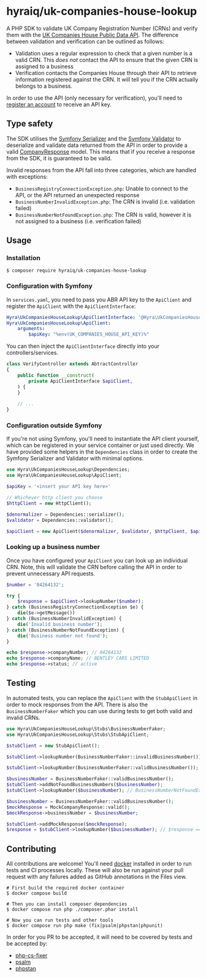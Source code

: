hyraiq/uk-companies-house-lookup
================

A PHP SDK to validate UK Company Registration Number (CRNs) and verify them with the
[UK Companies House Public Data API](https://developer-specs.company-information.service.gov.uk/companies-house-public-data-api/reference).
The difference between validation and verification can be outlined as follows:

- Validation uses a regular expression to check that a given number is a valid CRN. This _does not_ contact the API to
  ensure that the given CRN is assigned to a business
- Verification contacts the Companies House through their API to retrieve information registered against the CRN. It
  will tell you if the CRN actually belongs to a business.

In order to use the API (only necessary for verification), you'll need to
[register an account](https://identity.company-information.service.gov.uk/user/register) to receive an API key.


## Type safety

The SDK utilises the [Symfony Serializer](https://symfony.com/doc/current/components/serializer.html) and the
[Symfony Validator](https://symfony.com/doc/current/components/validator.html) to deserialize and validate data returned
from the API in order to provide a valid [CompanyResponse](./src/Model/CompanyResponse.php) model. This means that if
you receive a response from the SDK, it is guaranteed to be valid.

Invalid responses from the API fall into three categories, which are handled with exceptions:

- `BusinessRegistryConnectionException.php`: Unable to connect to the API, or the API returned an unexpected response
- `BusinessNumberInvalidException.php`: The CRN is invalid (i.e. validation failed)
- `BusinessNumberNotFoundException.php`: The CRN is valid, however it is not assigned to a business (i.e. verification failed)


## Usage

### Installation

```shell
$ composer require hyraiq/uk-companies-house-lookup
```

### Configuration with Symfony

In `services.yaml`, you need to pass you ABR API key to the `ApiClient` and register the `ApiClient` with the
`ApiClientInterface`:

```yaml
Hyra\UkCompaniesHouseLookup\ApiClientInterface: '@Hyra\UkCompaniesHouseLookup\ApiClient'
Hyra\UkCompaniesHouseLookup\ApiClient:
    arguments:
        $apiKey: "%env(UK_COMPANIES_HOUSE_API_KEY)%"
```

You can then inject the `ApiClientInterface` directly into your controllers/services.

```php
class VerifyController extends AbtractController
{
    public function __construct(
        private ApiClientInterface $apiClient,
    ) {
    }
    
    // ...  
}
```

### Configuration outside Symfony

If you're not using Symfony, you'll need to instantiate the API client yourself, which can be registered in your service
container or just used directly. We have provided some helpers in the `Dependencies` class in order to create the
Symfony Serializer and Validator with minimal options.

```php
use Hyra\UkCompaniesHouseLookup\Dependencies;
use Hyra\UkCompaniesHouseLookup\ApiClient;

$apiKey = '<insert your API key here>'

// Whichever http client you choose
$httpClient = new HttpClient();

$denormalizer = Dependencies::serializer();
$validator = Dependencies::validator();

$apiClient = new ApiClient($denormalizer, $validator, $httpClient, $apiKey);
```

### Looking up a business number

Once you have configured your `ApiClient` you can look up an individual CRN. Note, this will validate the CRN before
calling the API in order to prevent unnecessary API requests.

```php
$number = '04264132';

try {
    $response = $apiClient->lookupNumber($number);
} catch (BusinessRegistryConnectionException $e) {
    die($e->getMessage())
} catch (BusinessNumberInvalidException) {
    die('Invalid business number');
} catch (BusinessNumberNotFoundException) {
    die('Business number not found');
}

echo $response->companyNumber; // 04264132
echo $response->companyName; // BENTLEY CARS LIMITED
echo $response->status; // active
```


## Testing

In automated tests, you can replace the `ApiClient` with the `StubApiClient` in order to mock responses from the API.
There is also the `BusinessNumberFaker` which you can use during tests to get both valid and invalid CRNs.

```php
use Hyra\UkCompaniesHouseLookup\Stubs\BusinessNumberFaker;
use Hyra\UkCompaniesHouseLookup\Stubs\StubApiClient;

$stubClient = new StubApiClient();

$stubClient->lookupNumber(BusinessNumberFaker::invalidBusinessNumber()); // BusinessNumberInvalidException - Note, the stub still uses the validator

$stubClient->lookupNumber(BusinessNumberFaker::validBusinessNumber()); // LogicException - You need to tell the stub how to respond to specific queries

$businessNumber = BusinessNumberFaker::validBusinessNumber();
$stubClient->addNotFoundBusinessNumbers($businessNumber);
$stubClient->lookupNumber($businessNumber); // BusinessNumberNotFoundException

$businessNumber = BusinessNumberFaker::validBusinessNumber();
$mockResponse = MockCompanyResponse::valid();
$mockResponse->businessNumber = $businessNumber;

$stubClient->addMockResponse($mockResponse);
$response = $stubClient->lookupNumber($businessNumber); // $response === $mockResponse
```


## Contributing

All contributions are welcome! You'll need [docker](https://docs.docker.com/engine/install/) installed in order to
run tests and CI processes locally. These will also be run against your pull request with any failures added as
GitHub annotations in the Files view.

```shell
# First build the required docker container
$ docker compose build

# Then you can install composer dependencies
$ docker compose run php ./composer.phar install

# Now you can run tests and other tools
$ docker compose run php make (fix|psalm|phpstan|phpunit)
```

In order for you PR to be accepted, it will need to be covered by tests and be accepted by:

- [php-cs-fixer](https://github.com/FriendsOfPhp/PHP-CS-Fixer)
- [psalm](https://github.com/vimeo/psalm/)
- [phpstan](https://github.com/phpstan/phpstan)
